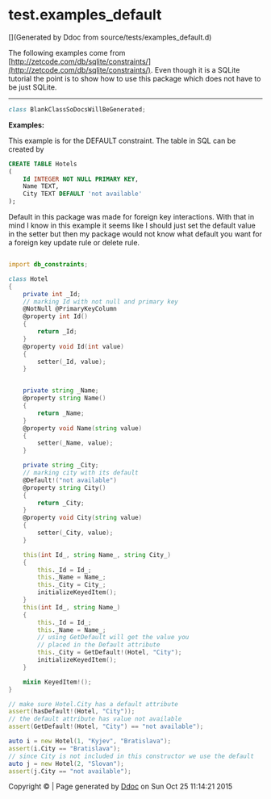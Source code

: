 # test.examples_default

[](Generated by Ddoc from source/tests/examples_default.d)

The following examples come from
[http://zetcode.com/db/sqlite/constraints/](http://zetcode.com/db/sqlite/constraints/).
Even though it is a SQLite tutorial the point is to show how to use this package
which does not have to be just SQLite.

***
<a name="BlankClassSoDocsWillBeGenerated" href="#BlankClassSoDocsWillBeGenerated"></a>
```d
class BlankClassSoDocsWillBeGenerated;

```

**Examples:**

This example is for the DEFAULT constraint. The table
in SQL can be created by
```sql
CREATE TABLE Hotels
(
    Id INTEGER NOT NULL PRIMARY KEY,
    Name TEXT,
    City TEXT DEFAULT 'not available'
);


```


Default in this package was made for foreign key interactions. With that
in mind I know in this example it seems like I should just set
the default value in the setter but then my package would not know what
default you want for a foreign key update rule or delete rule.

```d

import db_constraints;

class Hotel
{
    private int _Id;
    // marking Id with not null and primary key
    @NotNull @PrimaryKeyColumn
    @property int Id()
    {
        return _Id;
    }
    @property void Id(int value)
    {
        setter(_Id, value);
    }


    private string _Name;
    @property string Name()
    {
        return _Name;
    }
    @property void Name(string value)
    {
        setter(_Name, value);
    }

    private string _City;
    // marking city with its default
    @Default!("not available")
    @property string City()
    {
        return _City;
    }
    @property void City(string value)
    {
        setter(_City, value);
    }

    this(int Id_, string Name_, string City_)
    {
        this._Id = Id_;
        this._Name = Name_;
        this._City = City_;
        initializeKeyedItem();
    }
    this(int Id_, string Name_)
    {
        this._Id = Id_;
        this._Name = Name_;
        // using GetDefault will get the value you
        // placed in the Default attribute
        this._City = GetDefault!(Hotel, "City");
        initializeKeyedItem();
    }

    mixin KeyedItem!();
}

// make sure Hotel.City has a default attribute
assert(hasDefault!(Hotel, "City"));
// the default attribute has value not available
assert(GetDefault!(Hotel, "City") == "not available");

auto i = new Hotel(1, "Kyjev", "Bratislava");
assert(i.City == "Bratislava");
// since City is not included in this constructor we use the default
auto j = new Hotel(2, "Slovan");
assert(j.City == "not available");

```




Copyright :copyright:  | Page generated by [Ddoc](http://dlang.org/ddoc.html) on Sun Oct 25 11:14:21 2015

